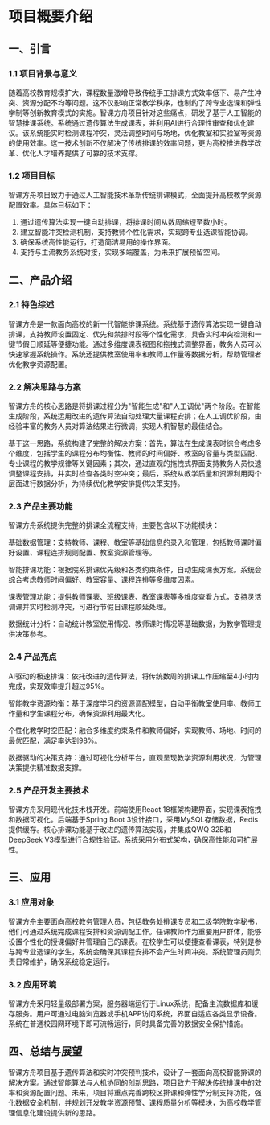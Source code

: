 # 项目概要介绍

## 一、引言
### 1.1 项目背景与意义
随着高校教育规模扩大，课程数量激增导致传统手工排课方式效率低下、易产生冲突、资源分配不均等问题。这不仅影响正常教学秩序，也制约了跨专业选课和弹性学制等创新教育模式的实施。智课方舟项目针对这些痛点，研发了基于人工智能的智慧排课系统。系统通过遗传算法生成课表，并利用AI进行合理性审查和优化建议。该系统能实时检测课程冲突，灵活调整时间与场地，优化教室和实验室等资源的使用效率。这一技术创新不仅解决了传统排课的效率问题，更为高校推进教学改革、优化人才培养提供了可靠的技术支撑。

### 1.2 项目目标

智课方舟项目致力于通过人工智能技术革新传统排课模式，全面提升高校教学资源配置效率。具体目标如下：

1. 通过遗传算法实现一键自动排课，将排课时间从数周缩短至数小时。
2. 建立智能冲突检测机制，支持教师个性化需求，实现跨专业选课智能协调。
3. 确保系统高性能运行，打造简洁易用的操作界面。
4. 支持与主流教务系统对接，实现多端覆盖，为未来扩展预留空间。

## 二、产品介绍

### 2.1 特色综述
智课方舟是一款面向高校的新一代智能排课系统。系统基于遗传算法实现一键自动排课，支持教师设置固定、优先和禁排时段等个性化需求，具备实时冲突检测和一键节假日顺延等便捷功能。通过多维度课表视图和拖拽式调整界面，教务人员可以快速掌握系统操作。系统还提供教室使用率和教师工作量等数据分析，帮助管理者优化教学资源配置。

### 2.2 解决思路与方案

智课方舟的核心思路是将排课过程分为"智能生成"和"人工调优"两个阶段。在智能生成阶段，系统运用改进的遗传算法自动处理大量课程安排；在人工调优阶段，由经验丰富的教务人员对算法结果进行微调，实现人机智慧的最佳结合。

基于这一思路，系统构建了完整的解决方案：首先，算法在生成课表时综合考虑多个维度，包括学生的课程分布均衡性、教师的时间偏好、教室的容量与类型匹配、专业课程的教学规律等关键因素；其次，通过直观的拖拽式界面支持教务人员快速调整课程安排，并实时检查各类时空冲突；最后，系统从教学质量和资源利用两个层面进行数据分析，为持续优化教学安排提供决策支持。

### 2.3 产品主要功能

智课方舟系统提供完整的排课全流程支持，主要包含以下功能模块：

基础数据管理：支持教师、课程、教室等基础信息的录入和管理，包括教师课时偏好设置、课程连排规则配置、教室资源管理等。

智能排课功能：根据院系排课优先级和各类约束条件，自动生成课表方案。系统会综合考虑教师时间偏好、教室容量、课程连排等多维度因素。

课表管理功能：提供教师课表、班级课表、教室课表等多维度查看方式，支持灵活调课并实时检测冲突，可进行节假日课程顺延处理。

数据统计分析：自动统计教室使用情况、教师课时情况等基础数据，为教学管理提供决策参考。

### 2.4 产品亮点

AI驱动的极速排课：依托改进的遗传算法，将传统数周的排课工作压缩至4小时内完成，实现效率提升超过95%。

智能教学资源均衡：基于深度学习的资源调配模型，自动平衡教室使用率、教师工作量和学生课程分布，确保资源利用最大化。

个性化教学时空匹配：融合多维度约束条件和教师偏好，实现教师、场地、时间的最优匹配，满足率达到98%。

数据驱动的决策支持：通过可视化分析平台，直观呈现教学资源利用状况，为管理决策提供精准数据支撑。


### 2.5 产品开发主要技术

智课方舟采用现代化技术栈开发。前端使用React 18框架构建界面，实现课表拖拽和数据可视化。后端基于Spring Boot 3设计接口，采用MySQL存储数据，Redis提供缓存。核心排课功能基于改进的遗传算法实现，并集成QWQ 32B和DeepSeek V3模型进行合规性验证。系统采用分布式架构，确保高性能和可扩展性。

## 三、应用

### 3.1 应用对象

智课方舟主要面向高校教务管理人员，包括教务处排课专员和二级学院教学秘书，他们可通过系统完成课程安排和资源调配工作。任课教师作为重要用户群体，能够设置个性化的授课偏好并管理自己的课表。在校学生可以便捷查看课表，特别是参与跨专业选课的学生，系统会确保其课程安排不会产生时间冲突。系统管理员则负责日常维护，确保系统稳定运行。

### 3.2 应用环境

智课方舟采用轻量级部署方案，服务器端运行于Linux系统，配备主流数据库和缓存服务。用户可通过电脑浏览器或手机APP访问系统，界面自适应各类显示设备。系统在普通校园网环境下即可流畅运行，同时具备完善的数据安全保护措施。

## 四、总结与展望

智课方舟项目基于遗传算法和实时冲突预判技术，设计了一套面向高校智能排课的解决方案。通过智能算法与人机协同的创新思路，项目致力于解决传统排课中的效率和资源配置问题。未来，项目将重点完善跨校区排课和弹性学分制支持功能，强化数据安全机制，并规划开发教学资源预警、课程质量分析等模块，为高校教学管理信息化建设提供新的思路。  
